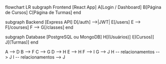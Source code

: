 flowchart LR
  subgraph Frontend [React App]
    A[Login / Dashboard]
    B[Página de Cursos]
    C[Página de Turmas]
  end

  subgraph Backend [Express API]
    D[/auth\] -->|JWT| E[/users\]
    E --> F[/courses\]
    F --> G[/classes\]
  end

  subgraph Database [PostgreSQL ou MongoDB]
    H[(Usuários)]
    I[(Cursos)]
    J[(Turmas)]
  end

  A --> D
  B --> F
  C --> G
  D --> H
  E --> H
  F --> I
  G --> J
  H -- relacionamentos --> J
  I -- relacionamentos --> J
